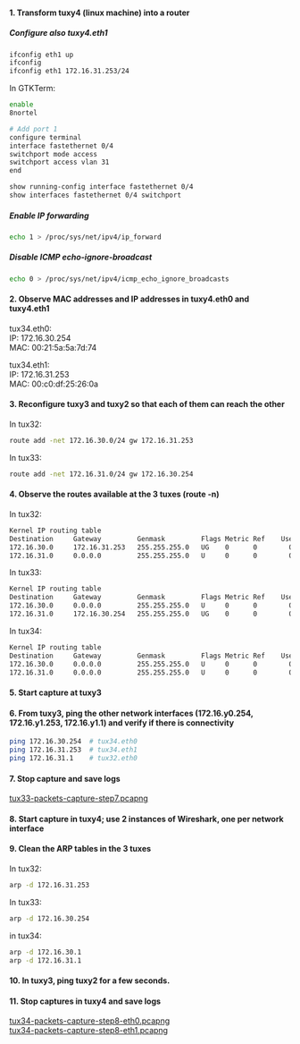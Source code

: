 #### 1. Transform tuxy4 (linux machine) into a router
##### Configure also tuxy4.eth1
```sh
ifconfig eth1 up
ifconfig
ifconfig eth1 172.16.31.253/24
```
In GTKTerm:
```sh
enable
8nortel

# Add port 1
configure terminal
interface fastethernet 0/4
switchport mode access
switchport access vlan 31
end

show running-config interface fastethernet 0/4
show interfaces fastethernet 0/4 switchport
```

##### Enable IP forwarding
```sh
echo 1 > /proc/sys/net/ipv4/ip_forward
```
##### Disable ICMP echo-ignore-broadcast
```sh
echo 0 > /proc/sys/net/ipv4/icmp_echo_ignore_broadcasts
```

#### 2. Observe MAC addresses and IP addresses in tuxy4.eth0 and tuxy4.eth1
tux34.eth0:  
IP: 172.16.30.254  
MAC: 00:21:5a:5a:7d:74

tux34.eth1:  
IP: 172.16.31.253  
MAC: 00:c0:df:25:26:0a

#### 3. Reconfigure tuxy3 and tuxy2 so that each of them can  reach the other
In tux32:
```sh
route add -net 172.16.30.0/24 gw 172.16.31.253
```

In tux33:
```sh
route add -net 172.16.31.0/24 gw 172.16.30.254
```

#### 4. Observe the routes available at the 3 tuxes (route  -n)
In tux32:
```txt
Kernel IP routing table
Destination     Gateway         Genmask         Flags Metric Ref    Use Iface
172.16.30.0     172.16.31.253   255.255.255.0   UG    0      0        0 eth0
172.16.31.0     0.0.0.0         255.255.255.0   U     0      0        0 eth0
```

In tux33:
```txt
Kernel IP routing table
Destination     Gateway         Genmask         Flags Metric Ref    Use Iface
172.16.30.0     0.0.0.0         255.255.255.0   U     0      0        0 eth0
172.16.31.0     172.16.30.254   255.255.255.0   UG    0      0        0 eth0
```

In tux34:
```txt
Kernel IP routing table
Destination     Gateway         Genmask         Flags Metric Ref    Use Iface
172.16.30.0     0.0.0.0         255.255.255.0   U     0      0        0 eth0
172.16.31.0     0.0.0.0         255.255.255.0   U     0      0        0 eth1
```

#### 5. Start capture at tuxy3
#### 6. From tuxy3, ping the other network interfaces (172.16.y0.254, 172.16.y1.253, 172.16.y1.1) and verify if there is connectivity
```sh
ping 172.16.30.254  # tux34.eth0
ping 172.16.31.253  # tux34.eth1
ping 172.16.31.1    # tux32.eth0
```

#### 7. Stop capture and save logs
[tux33-packets-capture-step7.pcapng](tux33-packets-capture-step7.pcapng)

#### 8. Start capture in tuxy4; use 2 instances of Wireshark, one per network interface
#### 9. Clean the ARP tables in the 3 tuxes
In tux32:
```sh
arp -d 172.16.31.253
```
In tux33:
```sh
arp -d 172.16.30.254
```
in tux34:
```sh
arp -d 172.16.30.1
arp -d 172.16.31.1
```
#### 10. In tuxy3, ping tuxy2 for a few seconds.


#### 11. Stop captures in tuxy4 and save logs

[tux34-packets-capture-step8-eth0.pcapng](tux34-packets-capture-step8-eth0.pcapng)  
[tux34-packets-capture-step8-eth1.pcapng](tux34-packets-capture-step8-eth1.pcapng)